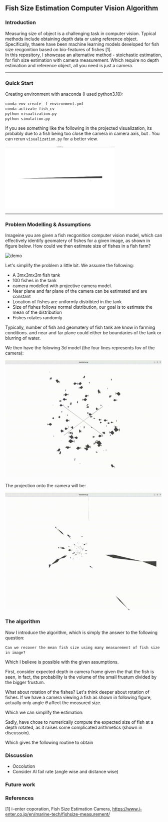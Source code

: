 ## Fish Size Estimation Computer Vision Algorithm

### Introduction
Measuring size of object is a challenging task in computer vision. Typical methods include obtaining depth data or using reference object. Specifically, thaere have been machine learning models developed for fish size recgonition based on bio-features of fishes [1].  
In this repository, I showcase an alternative method - stoichastic estimation, for fish size estimation with camera measurement. Which require no depth estimation and reference object, all you need is just a camera.


----

### Quick Start
Creating environment with anaconda (I used python3.10):

```
conda env create -f environment.yml
conda activate fish_cv
python visualization.py
python simulation.py
```
  
If you see something like the following in the projected visualization, its probably due to a fish being too close the camera in camera axis, but . You can rerun `visualization.py` for a better view.

<img src="images/extreme_fish.png" alt="extreme" width="350"/>


---
### Problem Modelling & Assumptions

Imageine you are given a fish recgonition computer vision model, which can effectively identify geomatery of fishes for a given image, as shown in figure below. How could we then estimate size of fishes in a fish farm? 

<img src="demo.gif" alt="demo" width="500"/>



Let's simplify the problem a little bit. We assume the following:
- A 3mx3mx3m fish tank
- 100 fishes in the tank
- camera modelled with projective camera model.
- Near plane and far plane of the camera can be estimated and are constant
- Location of fishes are uniformly distribted in the tank
- Size of fishes follows normal distribution, our goal is to estimate the mean of the distribution
- Fishes rotates randomly

Typically, number of fish and geomatery of fish tank are know in farming conditions. and near and far plane could either be boundaries of the tank or blurring of water.  




We then have the folowing 3d model (the four lines represents fov of the camera):

<img src="images/3d_fish_vid.gif" alt="3d" width="500"/>


The projection onto the camera will be:

<img src="images/projected_fish_vid.gif" alt="3d" width="500"/>




### The algorithm

Now I introduce the algorithm, which is simply the answer to the following question:
```
Can we recover the mean fish size using many measurement of fish size in image?
```

Which I believe is possible with the given assumptions.  

First, consider expected depth in camera frame given the that the fish is seen, in fact, the probability is the volume of the small frustum divided by the bigger frustum. 


<Include drawing of the frustum thing>

What about rotation of the fishes? Let's think deeper about rotation of fishes. If we have a camera viewing a fish as shown in following figure, actually only angle $\theta$ affect the measured size.



Which we can simplify the estimation:



Sadly, have chose to numerically compute the expected size of fish at a depth rotated, as it raises some complicated arithmetics (shown in discussoin).

Which gives the following routine to obtain 



### Discussion

- Occolution
- Consider AI fail rate (angle wise and distance wise)



### Future work












### References 

[1] i-enter coporation, Fish Size Estimation Camera, https://www.i-enter.co.jp/en/marine-tech/fishsize-measurement/